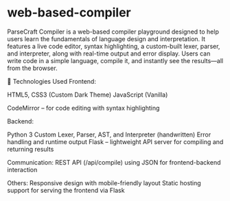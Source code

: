 # web-based-compiler
ParseCraft Compiler is a web-based compiler playground designed to help users learn the fundamentals of language design and interpretation. It features a live code editor, syntax highlighting, a custom-built lexer, parser, and interpreter, along with real-time output and error display. Users can write code in a simple language, compile it, and instantly see the results—all from the browser.

🧰 Technologies Used
Frontend:

HTML5, CSS3 (Custom Dark Theme)
JavaScript (Vanilla)

CodeMirror – for code editing with syntax highlighting

Backend:

Python 3
Custom Lexer, Parser, AST, and Interpreter (handwritten)
Error handling and runtime output
Flask – lightweight API server for compiling and returning results

Communication:
REST API (/api/compile) using JSON for frontend-backend interaction

Others:
Responsive design with mobile-friendly layout
Static hosting support for serving the frontend via Flask

